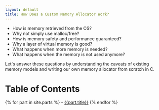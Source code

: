 ```yaml
---
layout: default
title: How Does a Custom Memory Allocator Work?
---
```


- How is memory retrieved from the OS?
- Why not simply use malloc/free?
- How is memory safety and performance guaranteed?
- Why a layer of virtual memory is good?
- What happens when more memory is needed?
- What happens when the memory is not used anymore?

Let's answer these questions by understanding the caveats of existing memory models and 
writing our own memory allocator from scratch in C.

# Table of Contents
{% for part in site.parts %} - [{{part.title}}]({{part.url}})
{% endfor %}